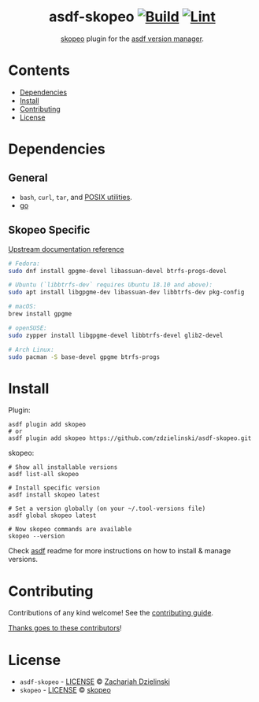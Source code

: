 <div align="center">

# asdf-skopeo [![Build](https://github.com/zdzielinski/asdf-skopeo/actions/workflows/build.yml/badge.svg)](https://github.com/zdzielinski/asdf-skopeo/actions/workflows/build.yml) [![Lint](https://github.com/zdzielinski/asdf-skopeo/actions/workflows/lint.yml/badge.svg)](https://github.com/zdzielinski/asdf-skopeo/actions/workflows/lint.yml)

[skopeo](https://github.com/zdzielinski/skopeo) plugin for the [asdf version manager](https://asdf-vm.com).

</div>

# Contents

- [Dependencies](#dependencies)
- [Install](#install)
- [Contributing](#contributing)
- [License](#license)

# Dependencies

## General

- `bash`, `curl`, `tar`, and [POSIX utilities](https://pubs.opengroup.org/onlinepubs/9699919799/idx/utilities.html).
- [go](https://go.dev/doc/install)

## Skopeo Specific

[Upstream documentation reference](https://github.com/containers/skopeo/blob/main/install.md#building-from-source)

```bash
# Fedora:
sudo dnf install gpgme-devel libassuan-devel btrfs-progs-devel
```

```bash
# Ubuntu (`libbtrfs-dev` requires Ubuntu 18.10 and above):
sudo apt install libgpgme-dev libassuan-dev libbtrfs-dev pkg-config
```

```bash
# macOS:
brew install gpgme
```

```bash
# openSUSE:
sudo zypper install libgpgme-devel libbtrfs-devel glib2-devel
```

```bash
# Arch Linux:
sudo pacman -S base-devel gpgme btrfs-progs
```

# Install

Plugin:

```shell
asdf plugin add skopeo
# or
asdf plugin add skopeo https://github.com/zdzielinski/asdf-skopeo.git
```

skopeo:

```shell
# Show all installable versions
asdf list-all skopeo

# Install specific version
asdf install skopeo latest

# Set a version globally (on your ~/.tool-versions file)
asdf global skopeo latest

# Now skopeo commands are available
skopeo --version
```

Check [asdf](https://github.com/asdf-vm/asdf) readme for more instructions on how to
install & manage versions.

# Contributing

Contributions of any kind welcome! See the [contributing guide](contributing.md).

[Thanks goes to these contributors](https://github.com/zdzielinski/asdf-skopeo/graphs/contributors)!

# License

* `asdf-skopeo` - [LICENSE](LICENSE) © [Zachariah Dzielinski](https://github.com/zdzielinski/)
* `skopeo` - [LICENSE](https://github.com/containers/skopeo/blob/main/LICENSE) © [skopeo](https://github.com/containers/skopeo)
